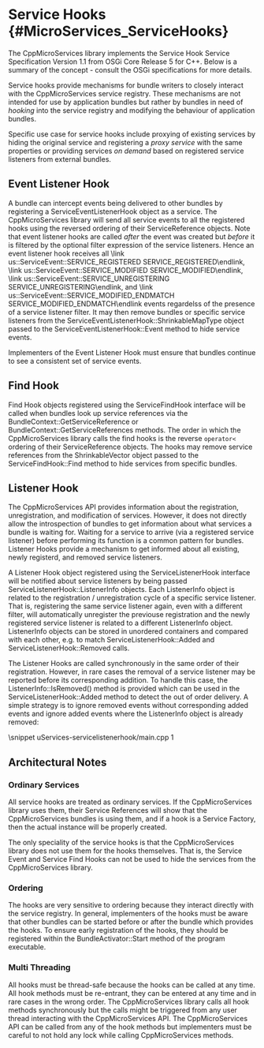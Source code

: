 Service Hooks    {#MicroServices_ServiceHooks}
=============

The CppMicroServices library implements the Service Hook Service Specification Version 1.1 from
OSGi Core Release 5 for C++. Below is a summary of the concept - consult the OSGi specifications
for more details.

Service hooks provide mechanisms for bundle writers to closely interact with the CppMicroServices
service registry. These mechanisms are not intended for use by application bundles but rather
by bundles in need of *hooking* into the service registry and modifying the behaviour of
application bundles.

Specific use case for service hooks include proxying of existing services by hiding the original
service and registering a *proxy service* with the same properties or providing services
*on demand* based on registered service listeners from external bundles.

## Event Listener Hook

A bundle can intercept events being delivered to other bundles by registering a ServiceEventListenerHook
object as a service. The CppMicroServices library will send all service events to all the registered
hooks using the reversed ordering of their ServiceReference objects. Note that event listener hooks
are called *after* the event was created but *before* it is filtered by the optional filter expression
of the service listeners. Hence an event listener hook receives all \link us::ServiceEvent::SERVICE_REGISTERED
SERVICE_REGISTERED\endlink, \link us::ServiceEvent::SERVICE_MODIFIED SERVICE_MODIFIED\endlink, \link us::ServiceEvent::SERVICE_UNREGISTERING
SERVICE_UNREGISTERING\endlink, and \link us::ServiceEvent::SERVICE_MODIFIED_ENDMATCH SERVICE_MODIFIED_ENDMATCH\endlink events
regardelss of the presence of a service listener filter. It may then remove bundles or specific
service listeners from the ServiceEventListenerHook::ShrinkableMapType object passed to the
ServiceEventListenerHook::Event method to hide
service events.

Implementers of the Event Listener Hook must ensure that bundles continue to see a consistent set of
service events.

## Find Hook

Find Hook objects registered using the ServiceFindHook interface will be called when bundles look up
service references via the BundleContext::GetServiceReference or BundleContext::GetServiceReferences
methods. The order in which the CppMicroServices library calls the find hooks is the reverse `operator<`
ordering of their ServiceReference objects. The hooks may remove service references from the
ShrinkableVector object passed to the ServiceFindHook::Find method to hide services from specific bundles.

## Listener Hook

The CppMicroServices API provides information about the registration, unregistration, and modification
of services. However, it does not directly allow the introspection of bundles to get information about
what services a bundle is waiting for. Waiting for a service to arrive (via a registered service listener)
before performing its function is a common pattern for bundles. Listener Hooks provide a mechanism to
get informed about all existing, newly registerd, and removed service listeners.

A Listener Hook object registered using the ServiceListenerHook interface will be notified about service
listeners by being passed ServiceListenerHook::ListenerInfo objects. Each ListenerInfo object is related to
the registration / unregistration cycle of a specific service listener. That is, registering the same service
listener again, even with a different filter, will automatically unregister the previouse registration and
the newly registered service listener is related to a different ListenerInfo object. ListenerInfo objects
can be stored in unordered containers and compared with each other, e.g. to match ServiceListenerHook::Added
and ServiceListenerHook::Removed calls.

The Listener Hooks are called synchronously in the same order of their registration. However, in rare cases
the removal of a service listener may be reported before its corresponding addition. To handle this case,
the ListenerInfo::IsRemoved() method is provided which can be used in the ServiceListenerHook::Added
method to detect the out of order delivery. A simple strategy is to ignore removed events without
corresponding added events and ignore added events where the ListenerInfo object is already removed:

\snippet uServices-servicelistenerhook/main.cpp 1

## Architectural Notes

### Ordinary Services

All service hooks are treated as ordinary services. If the CppMicroServices library uses them, their
Service References will show that the CppMicroServices bundles is using them, and if a hook is a
Service Factory, then the actual instance will be properly created.

The only speciality of the service hooks is that the CppMicroServices library does not use them for
the hooks themselves. That is, the Service Event and Service Find Hooks can not be used to hide the
services from the CppMicroServices library.

### Ordering

The hooks are very sensitive to ordering because they interact directly with the service registry.
In general, implementers of the hooks must be aware that other bundles can be started before or after
the bundle which provides the hooks. To ensure early registration of the hooks, they should be registered
within the BundleActivator::Start method of the program executable.

### Multi Threading

All hooks must be thread-safe because the hooks can be called at any time. All hook methods must be
re-entrant, they can be entered at any time and in rare cases in the wrong order. The CppMicroServices
library calls all hook methods synchronously but the calls might be triggered from any user thread
interacting with the CppMicroServices API. The CppMicroServices API can be called from any of the
hook methods but implementers must be careful to not hold any lock while calling CppMicroServices methods.
